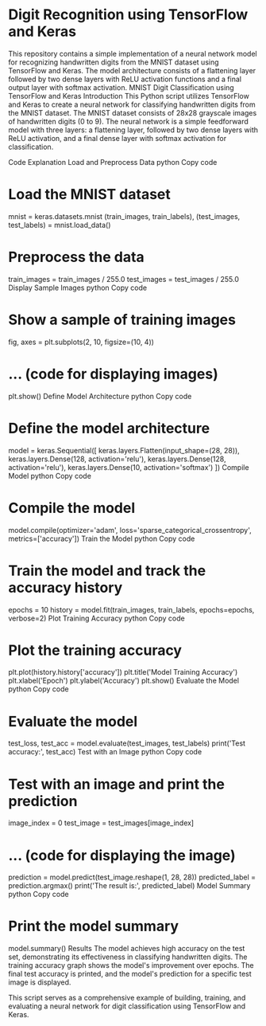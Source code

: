 # Digit Recognition using TensorFlow and Keras
This repository contains a simple implementation of a neural network model for recognizing handwritten digits from the MNIST dataset using TensorFlow and Keras. The model architecture consists of a flattening layer followed by two dense layers with ReLU activation functions and a final output layer with softmax activation.
MNIST Digit Classification using TensorFlow and Keras
Introduction
This Python script utilizes TensorFlow and Keras to create a neural network for classifying handwritten digits from the MNIST dataset. The MNIST dataset consists of 28x28 grayscale images of handwritten digits (0 to 9). The neural network is a simple feedforward model with three layers: a flattening layer, followed by two dense layers with ReLU activation, and a final dense layer with softmax activation for classification.

Code Explanation
Load and Preprocess Data
python
Copy code
# Load the MNIST dataset
mnist = keras.datasets.mnist
(train_images, train_labels), (test_images, test_labels) = mnist.load_data()

# Preprocess the data
train_images = train_images / 255.0
test_images = test_images / 255.0
Display Sample Images
python
Copy code
# Show a sample of training images
fig, axes = plt.subplots(2, 10, figsize=(10, 4))
# ... (code for displaying images)
plt.show()
Define Model Architecture
python
Copy code
# Define the model architecture
model = keras.Sequential([
    keras.layers.Flatten(input_shape=(28, 28)),
    keras.layers.Dense(128, activation='relu'),
    keras.layers.Dense(128, activation='relu'),
    keras.layers.Dense(10, activation='softmax')
])
Compile Model
python
Copy code
# Compile the model
model.compile(optimizer='adam',
              loss='sparse_categorical_crossentropy',
              metrics=['accuracy'])
Train the Model
python
Copy code
# Train the model and track the accuracy history
epochs = 10
history = model.fit(train_images, train_labels, epochs=epochs, verbose=2)
Plot Training Accuracy
python
Copy code
# Plot the training accuracy
plt.plot(history.history['accuracy'])
plt.title('Model Training Accuracy')
plt.xlabel('Epoch')
plt.ylabel('Accuracy')
plt.show()
Evaluate the Model
python
Copy code
# Evaluate the model
test_loss, test_acc = model.evaluate(test_images, test_labels)
print('Test accuracy:', test_acc)
Test with an Image
python
Copy code
# Test with an image and print the prediction
image_index = 0
test_image = test_images[image_index]
# ... (code for displaying the image)
prediction = model.predict(test_image.reshape(1, 28, 28))
predicted_label = prediction.argmax()
print('The result is:', predicted_label)
Model Summary
python
Copy code
# Print the model summary
model.summary()
Results
The model achieves high accuracy on the test set, demonstrating its effectiveness in classifying handwritten digits. The training accuracy graph shows the model's improvement over epochs. The final test accuracy is printed, and the model's prediction for a specific test image is displayed.

This script serves as a comprehensive example of building, training, and evaluating a neural network for digit classification using TensorFlow and Keras.







